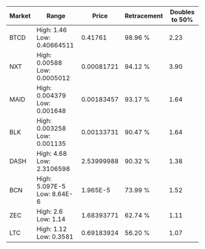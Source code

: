 | Market | Range | Price| Retracement | Doubles to 50% |
| --- | --- | --- | --- | --- |
| BTCD | High: 1.46<br />Low: 0.40664511 | 0.41761 | 98.96 % | 2.23 |
| NXT | High: 0.00588<br />Low: 0.0005012 | 0.00081721 | 94.12 % | 3.90 |
| MAID | High: 0.004379<br />Low: 0.001648 | 0.00183457 | 93.17 % | 1.64 |
| BLK | High: 0.003258<br />Low: 0.001135 | 0.00133731 | 90.47 % | 1.64 |
| DASH | High: 4.68<br />Low: 2.3106598 | 2.53999988 | 90.32 % | 1.38 |
| BCN | High: 5.097E-5<br />Low: 8.64E-6 | 1.965E-5 | 73.99 % | 1.52 |
| ZEC | High: 2.6<br />Low: 1.14 | 1.68393771 | 62.74 % | 1.11 |
| LTC | High: 1.12<br />Low: 0.3581 | 0.69183924 | 56.20 % | 1.07 |
